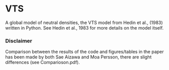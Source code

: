 # VTS
A global model of neutral densities, the VTS model from Hedin et al., (1983) written in Python.
See Hedin et al., 1983 for more details on the model itself.

### Disclaimer
Comparison between the results of the code and figures/tables in the paper has been made by both Sae Aizawa and Moa Persson, there are slight differences (see Comparioson.pdf).

